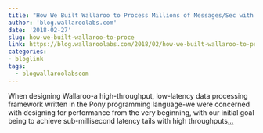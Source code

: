 ```yaml
---
title: "How We Built Wallaroo to Process Millions of Messages/Sec with Microsecond Latencies"
author: 'blog.wallaroolabs.com'
date: '2018-02-27'
slug: how-we-built-wallaroo-to-proce
link: https://blog.wallaroolabs.com/2018/02/how-we-built-wallaroo-to-process-millions-of-messages/sec-with-microsecond-latencies/
categories:
- bloglink
tags:
  - blogwallaroolabscom
---
```


When designing Wallaroo-a high-throughput, low-latency data processing framework written in the Pony programming language-we were concerned with designing for performance from the very beginning, with our initial goal being to achieve sub-millisecond latency tails with high throughputs[... <i class="fas fa-external-link-alt"></i>](https://blog.wallaroolabs.com/2018/02/how-we-built-wallaroo-to-process-millions-of-messages/sec-with-microsecond-latencies/)

